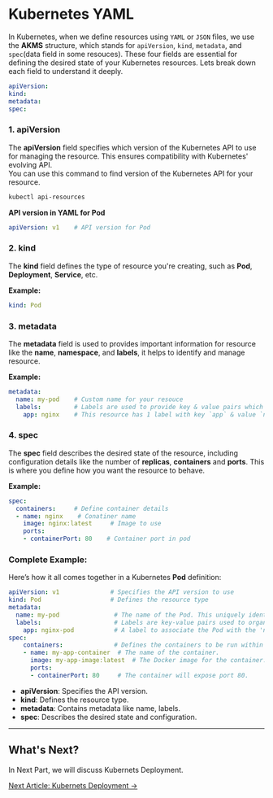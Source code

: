 # Kubernetes YAML

In Kubernetes, when we define resources using `YAML` or `JSON` files, we use the **AKMS** structure, which stands for `apiVersion`, `kind`, `metadata`, and `spec`(data field in some resouces). 
These four fields are essential for defining the desired state of your Kubernetes resources. Lets break down each field to understand it deeply.

```yaml
apiVersion:
kind:
metadata:
spec:
```

### 1. **apiVersion**
The **apiVersion** field specifies which version of the Kubernetes API to use for managing the resource. This ensures compatibility with Kubernetes' evolving API.    
You can use this command to find version of the Kubernetes API for your resource.
```bash
kubectl api-resources
```

**API version in YAML for Pod**
```yaml
apiVersion: v1    # API version for Pod
```

### 2. **kind**
The **kind** field defines the type of resource you're creating, such as **Pod**, **Deployment**, **Service**, etc.

**Example:**
```yaml
kind: Pod
```

### 3. **metadata**
The **metadata** field is used to provides important information for resource like the **name**, **namespace**, and **labels**, it helps to identify and manage resource.

**Example:**
```yaml
metadata:
  name: my-pod    # Custom name for your resouce
  labels:         # Labels are used to provide key & value pairs which are use to filter resources in cluster.
    app: nginx    # This resource has 1 label with key `app` & value `nginx`   
```

### 4. **spec**
The **spec** field describes the desired state of the resource, including configuration details like the number of **replicas**, **containers** and **ports**. 
This is where you define how you want the resource to behave.

**Example:**
```yaml
spec:
  containers:     # Define container details
  - name: nginx    # Conatiner name 
    image: nginx:latest     # Image to use 
    ports:               
    - containerPort: 80    # Container port in pod
```

### Complete Example:
Here’s how it all comes together in a Kubernetes **Pod** definition:

```yaml
apiVersion: v1              # Specifies the API version to use
kind: Pod                   # Defines the resource type
metadata:
  name: my-pod               # The name of the Pod. This uniquely identifies the Pod.
  labels:                    # Labels are key-value pairs used to organize and select resources.
    app: nginx-pod           # A label to associate the Pod with the 'nginx-pod' application.
spec:
    containers:              # Defines the containers to be run within the Pod.
    - name: my-app-container  # The name of the container.
      image: my-app-image:latest  # The Docker image for the container.
      ports:
      - containerPort: 80     # The container will expose port 80.
```

- **apiVersion**: Specifies the API version.
- **kind**: Defines the resource type.
- **metadata**: Contains metadata like name, labels.
- **spec**: Describes the desired state and configuration.

---

## What's Next?

In Next Part, we will discuss Kubernets Deployment.

[Next Article: Kubernets Deployment →](deployment.md)
